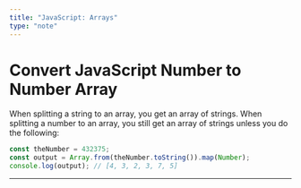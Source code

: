 ```yaml
---
title: "JavaScript: Arrays"
type: "note"
---
```


# Convert JavaScript Number to Number Array

When splitting a string to an array, you get an array of strings. When splitting a number to an array, you still get an array of strings unless you do the following:

```js
const theNumber = 432375;
const output = Array.from(theNumber.toString()).map(Number);
console.log(output); // [4, 3, 2, 3, 7, 5]
```

-----
